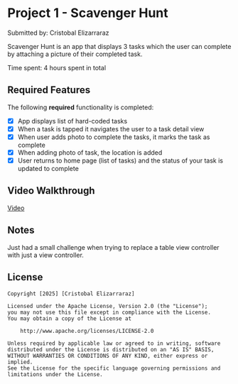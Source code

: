 # Project 1 - Scavenger Hunt

Submitted by: Cristobal Elizarraraz

Scavenger Hunt is an app that displays 3 tasks which the user can complete by attaching a picture of their completed task.

Time spent: 4 hours spent in total

## Required Features

The following **required** functionality is completed:

- [x] App displays list of hard-coded tasks
- [x] When a task is tapped it navigates the user to a task detail view
- [x] When user adds photo to complete the tasks, it marks the task as complete
- [x] When adding photo of task, the location is added
- [x] User returns to home page (list of tasks) and the status of your task is updated to complete

## Video Walkthrough

<a href="https://youtu.be/xKc-yumomOk">Video
</a>

## Notes

Just had a small challenge when trying to replace a table view controller with just a view controller.

## License

    Copyright [2025] [Cristobal Elizarraraz]

    Licensed under the Apache License, Version 2.0 (the "License");
    you may not use this file except in compliance with the License.
    You may obtain a copy of the License at

        http://www.apache.org/licenses/LICENSE-2.0

    Unless required by applicable law or agreed to in writing, software
    distributed under the License is distributed on an "AS IS" BASIS,
    WITHOUT WARRANTIES OR CONDITIONS OF ANY KIND, either express or implied.
    See the License for the specific language governing permissions and
    limitations under the License.
